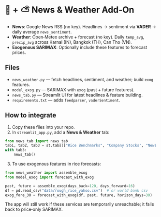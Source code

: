 
# 📰 + ⛅ News & Weather Add‑On

- **News**: Google News RSS (no key). Headlines → sentiment via **VADER** → daily average `news_sentiment`.
- **Weather**: Open‑Meteo archive + forecast (no key). Daily `temp_avg`, `precip_avg` across Karnal (IN), Bangkok (TH), Can Tho (VN).
- **Exogenous SARIMAX**: Optionally include these features to forecast prices.

## Files
- `news_weather.py` — fetch headlines, sentiment, and weather; build `exog` features.
- `model_exog.py` — SARIMAX with `exog` (past + future features).
- `news_tab.py` — Streamlit UI for latest headlines & feature building.
- `requirements.txt` — adds `feedparser`, `vaderSentiment`.

## How to integrate
1. Copy these files into your repo.
2. In `streamlit_app.py`, add a **News & Weather** tab:

```python
from news_tab import news_tab
tab1, tab2, tab3 = st.tabs(["Rice Benchmarks", "Company Stocks", "News & Weather"])
with tab3:
    news_tab()
```

3. To use exogenous features in rice forecasts:

```python
from news_weather import assemble_exog
from model_exog import forecast_with_exog

past, future = assemble_exog(days_back=120, days_forward=16)
df = pd.read_csv("data/rough_rice_yahoo.csv")  # or world bank csv
exog_fore_30 = forecast_with_exog(df, past, future, horizon_days=30)
```

The app will still work if these services are temporarily unreachable; it falls back to price‑only SARIMAX.
